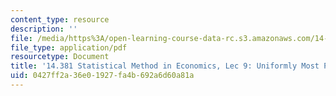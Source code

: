 ```yaml
---
content_type: resource
description: ''
file: /media/https%3A/open-learning-course-data-rc.s3.amazonaws.com/14-381-statistical-method-in-economics-fall-2018/0427ff2a36e01927fa4b692a6d60a81a_MIT14_381F18_lec9.pdf
file_type: application/pdf
resourcetype: Document
title: '14.381 Statistical Method in Economics, Lec 9: Uniformly Most Powerful Tests'
uid: 0427ff2a-36e0-1927-fa4b-692a6d60a81a
---
```

